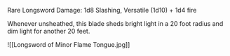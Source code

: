 Rare Longsword
Damage: 1d8 Slashing, Versatile (1d10) + 1d4 fire

Whenever unsheathed, this blade sheds bright light in a 20 foot radius and dim light for another 20 feet.

![[Longsword of Minor Flame Tongue.jpg]]